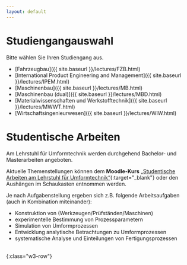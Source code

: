 ```yaml
---
layout: default
---
```


# Studiengangauswahl

Bitte wählen Sie Ihren Studiengang aus.

 * [Fahrzeugbau]({{ site.baseurl }}/lectures/FZB.html)
 * [International Product Engineering and Management]({{ site.baseurl }}/lectures/IPEM.html)
 * [Maschinenbau]({{ site.baseurl }}/lectures/MB.html)
 * [Maschinenbau (dual)]({{ site.baseurl }}/lectures/MBD.html)
 * [Materialwissenschaften und Werkstofftechnik]({{ site.baseurl }}/lectures/MWWT.html)
 * [Wirtschaftsingenieurwesen]({{ site.baseurl }}/lectures/WIW.html)

# Studentische Arbeiten

Am Lehrstuhl für Umformtechnik werden durchgehend Bachelor- und Masterarbeiten angeboten.

Aktuelle Themenstellungen können dem
**Moodle-Kurs** [„Studentische Arbeiten am Lehrstuhl für Umformtechnik“](https://moodle.uni-siegen.de/course/view.php?id=1708){:target="_blank"}
oder den Aushängen im Schaukasten entnommen werden.

Je nach Aufgabenstellung ergeben sich z.B. folgende Arbeitsaufgaben (auch in Kombination miteinander):
 * Konstruktion von (Werkzeugen/Prüfständen/Maschinen)
 * experimentelle Bestimmung von Prozessparametern
 * Simulation von Umformprozessen
 * Entwicklung analytische Betrachtungen zu Umformprozessen
 * systematische Analyse und Einteilungen von Fertigungsprozessen
 
<br>
{:class="w3-row"}
<br>


